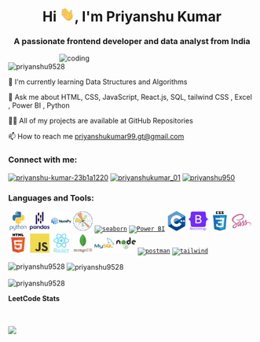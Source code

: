<h1 align="center">Hi <img alt="Hi" src="./Hi.gif" width="30px" height="30px" />, I'm Priyanshu Kumar</h1>
<h3 align="center">A passionate frontend developer and data analyst from India</h3>
<img align="right" alt="coding" width="400" src="https://miro.medium.com/max/1360/0*7Q3yvSIv_t0ioJ-Z.gif">
<p align="left"> <img src="https://komarev.com/ghpvc/?username=priyanshu9528&label=Profile%20views&color=0e75b6&style=flat" alt="priyanshu9528" /> </p>
🌱 I'm currently learning Data Structures and Algorithms

💬 Ask me about HTML, CSS, JavaScript, React.js, SQL, tailwind CSS , Excel , Power BI , Python

👨‍💻 All of my projects are available at GitHub Repositories

📫 How to reach me priyanshukumar99.gt@gmail.com

<h3 align="left">Connect with me:</h3>
<p align="left">
<a href="https://www.linkedin.com/in/priyanshukumar95/" target="blank"><img align="center" src="https://raw.githubusercontent.com/rahuldkjain/github-profile-readme-generator/master/src/images/icons/Social/linked-in-alt.svg" alt="priyanshu-kumar-23b1a1220" height="30" width="40" /></a>
<a href="https://www.leetcode.com/priyanshukumar_01" target="blank"><img align="center" src="https://raw.githubusercontent.com/rahuldkjain/github-profile-readme-generator/master/src/images/icons/Social/leet-code.svg" alt="priyanshukumar_01" height="30" width="40" /></a>
<a href="https://auth.geeksforgeeks.org/user/priyanshu950" target="blank"><img align="center" src="https://raw.githubusercontent.com/rahuldkjain/github-profile-readme-generator/master/src/images/icons/Social/geeks-for-geeks.svg" alt="priyanshu950" height="30" width="40" /></a>
</p>
<h3 align="left">Languages and Tools:</h3>
<p align="left"> 
<!-- Data Analysis Tools -->
<code><a href="https://www.python.org/" target="_blank" rel="noreferrer"><img src="https://raw.githubusercontent.com/devicons/devicon/master/icons/python/python-original-wordmark.svg" alt="python" width="40" height="40"/></a></code>
<code><a href="https://pandas.pydata.org/" target="_blank" rel="noreferrer"><img src="https://raw.githubusercontent.com/devicons/devicon/master/icons/pandas/pandas-original-wordmark.svg" alt="pandas" width="40" height="40"/></a></code>
<code><a href="https://numpy.org/" target="_blank" rel="noreferrer"><img src="https://raw.githubusercontent.com/devicons/devicon/master/icons/numpy/numpy-original-wordmark.svg" alt="numpy" width="40" height="40"/></a></code>
<code><a href="https://matplotlib.org/" target="_blank" rel="noreferrer"><img src="https://raw.githubusercontent.com/devicons/devicon/master/icons/matplotlib/matplotlib-original.svg" alt="matplotlib" width="40" height="40"/></a></code>
<code><a href="https://seaborn.pydata.org/" target="_blank" rel="noreferrer"><img src="https://seaborn.pydata.org/_images/logo-tall-lightbg.svg" alt="seaborn" width="40" height="40"/></a></code>
<code><a href="https://powerbi.microsoft.com/" target="_blank" rel="noreferrer"><img src="https://www.vectorlogo.zone/logos/microsoft_powerbi/microsoft_powerbi-icon.svg" alt="Power BI" width="40" height="40"/></a></code>
<!-- <code><a href="https://www.microsoft.com/en-us/microsoft-365/excel" target="_blank" rel="noreferrer"><img src="https://www.vectorlogo.zone/logos/microsoft_excel/microsoft_excel-icon.svg" alt="Excel" width="40" height="40"/></a></code> -->
<code><a href="https://www.w3schools.com/cpp/" target="_blank" rel="noreferrer"><img src="https://raw.githubusercontent.com/devicons/devicon/master/icons/cplusplus/cplusplus-original.svg" alt="cplusplus" width="40" height="40"/></a></code>
<code><a href="https://getbootstrap.com" target="_blank" rel="noreferrer"><img src="https://raw.githubusercontent.com/devicons/devicon/master/icons/bootstrap/bootstrap-plain-wordmark.svg" alt="bootstrap" width="40" height="40"/></a></code>
<code><a href="https://www.w3schools.com/css/" target="_blank" rel="noreferrer"><img src="https://raw.githubusercontent.com/devicons/devicon/master/icons/css3/css3-original-wordmark.svg" alt="css3" width="40" height="40"/></a></code>
<code><a href="https://sass-lang.com" target="_blank" rel="noreferrer"><img src="https://raw.githubusercontent.com/devicons/devicon/master/icons/sass/sass-original.svg" alt="sass" width="40" height="40"/></a></code>
<code><a href="https://www.w3.org/html/" target="_blank" rel="noreferrer"><img src="https://raw.githubusercontent.com/devicons/devicon/master/icons/html5/html5-original-wordmark.svg" alt="html5" width="40" height="40"/></a></code>
<code><a href="https://developer.mozilla.org/en-US/docs/Web/JavaScript" target="_blank" rel="noreferrer"><img src="https://raw.githubusercontent.com/devicons/devicon/master/icons/javascript/javascript-original.svg" alt="javascript" width="40" height="40"/></a></code>
<code><a href="https://reactjs.org/" target="_blank" rel="noreferrer"><img src="https://raw.githubusercontent.com/devicons/devicon/master/icons/react/react-original-wordmark.svg" alt="react" width="40" height="40"/></a></code>
<code><a href="https://www.mongodb.com/" target="_blank" rel="noreferrer"><img src="https://raw.githubusercontent.com/devicons/devicon/master/icons/mongodb/mongodb-original-wordmark.svg" alt="mongodb" width="40" height="40"/></a></code> 
<code><a href="https://www.mysql.com/" target="_blank" rel="noreferrer"><img src="https://raw.githubusercontent.com/devicons/devicon/master/icons/mysql/mysql-original-wordmark.svg" alt="mysql" width="40" height="40"/></a></code>
<code><a href="https://nodejs.org" target="_blank" rel="noreferrer"><img src="https://raw.githubusercontent.com/devicons/devicon/master/icons/nodejs/nodejs-original-wordmark.svg" alt="nodejs" width="40" height="40"/></a></code>
<code><a href="https://postman.com" target="_blank" rel="noreferrer"><img src="https://www.vectorlogo.zone/logos/getpostman/getpostman-icon.svg" alt="postman" width="40" height="40"/></a></code>
<code><a href="https://tailwindcss.com/" target="_blank" rel="noreferrer"><img src="https://www.vectorlogo.zone/logos/tailwindcss/tailwindcss-icon.svg" alt="tailwind" width="40" height="40"/></a></code>


</p>
<p><img align="left" src="https://github-readme-stats.vercel.app/api/top-langs?username=priyanshu9528&show_icons=true&locale=en&layout=compact" alt="priyanshu9528" /></p>
<p>&nbsp;<img align="center" src="https://github-readme-stats.vercel.app/api?username=priyanshu9528&show_icons=true&locale=en" alt="priyanshu9528" /></p>
<p><img align="center" src="https://github-readme-streak-stats.herokuapp.com/?user=priyanshu9528&" alt="priyanshu9528" /></p>
<summary><b> LeetCode Stats </b></summary>
<br></br>


![](https://leetcard.jacoblin.cool/priyanshukumar_01/?ext=heatmap)
